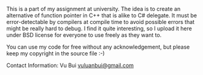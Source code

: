 This is a part of my assignment at university. The idea is to create an alternative of function pointer in C++ that is alike to C# delegate. It must be error-detectable by compilers at compile time to avoid possible errors that might be really hard to debug. I find it quite interesting, so I upload it here under BSD license for everyone to use freely as they want to.

You can use my code for free without any acknowledgement, but please keep my copyright in the source file :-)

Contact Information: Vu Bui <vuluanbui@gmail.com>
